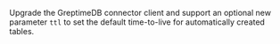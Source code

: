 Upgrade the GreptimeDB connector client and support an optional new parameter `ttl` to set the default time-to-live for automatically created tables.
